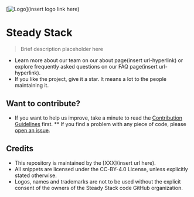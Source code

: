 [![Logo](/logo.png)](insert logo link here)

# Steady Stack

> Brief description placeholder here 


* Learn more about our team on our about page(insert url-hyperlink) or explore frequently asked questions on our FAQ page(insert url-hyperlink).
* If you like the project, give it a star. It means a lot to the people maintaining it.

## Want to contribute?

* If you want to help us improve, take a minute to read the [Contribution Guidelines](/CONTRIBUTING.md) first.
** If you find a problem with any piece of code, please [open an issue](https://github.com/30-seconds/steady-stack/issues/new).


## Credits

* This repository is maintained by the [XXX](insert url here).
* All snippets are licensed under the CC-BY-4.0 License, unless explicitly stated otherwise.
* Logos, names and trademarks are not to be used without the explicit consent of the owners of the Steady Stack code GitHub organization.
